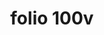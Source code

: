 ---
layout: edition
title: folio 100v
manuscript: Turin, Biblioteca Nazionale, MS N.III.19
sigla: T
iip: tv100v.tif
milestone: 200
---